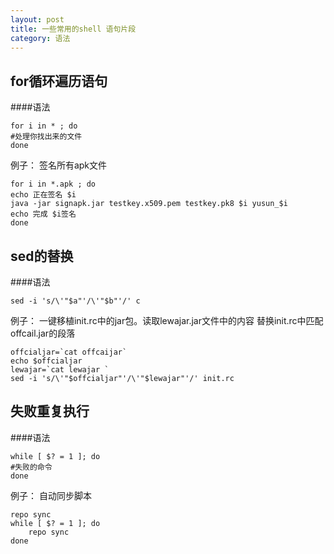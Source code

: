 ```yaml
---
layout: post
title: 一些常用的shell 语句片段
category: 语法
---
```


for循环遍历语句
--------------

####语法

	for i in * ; do
	#处理你找出来的文件
	done

例子： 签名所有apk文件

	for i in *.apk ; do
	echo 正在签名 $i
	java -jar signapk.jar testkey.x509.pem testkey.pk8 $i yusun_$i
	echo 完成 $i签名
	done

sed的替换
--------------------

####语法

	sed -i 's/\'"$a"'/\'"$b"'/' c

例子： 一键移植init.rc中的jar包。读取lewajar.jar文件中的内容 替换init.rc中匹配offcail.jar的段落

	offcialjar=`cat offcaijar`
	echo $offcialjar
	lewajar=`cat lewajar `
	sed -i 's/\'"$offcialjar"'/\'"$lewajar"'/' init.rc

失败重复执行
-------------

####语法

	while [ $? = 1 ]; do
	#失败的命令
	done

例子： 自动同步脚本

	repo sync
	while [ $? = 1 ]; do
		repo sync
	done
	
